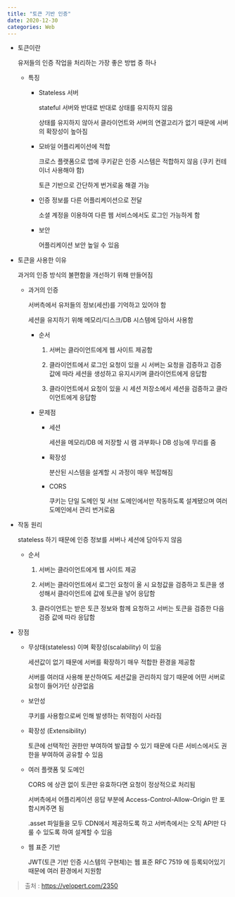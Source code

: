 ```yaml
---
title: "토큰 기반 인증"
date: 2020-12-30
categories: Web
---
```


- 토큰이란

  유저들의 인증 작업을 처리하는 가장 좋은 방법 중 하나

  - 특징

    - Stateless 서버

      stateful 서버와 반대로 반대로 상태를 유지하지 않음

      상태를 유지하지 않아서 클라이언트와 서버의 연결고리가 없기 때문에 서버의 확장성이 높아짐

    - 모바일 어플리케이션에 적합

      크로스 플랫폼으로 앱에 쿠키같은 인증 시스템은 적합하지 않음 (쿠키 컨테이너 사용해야 함)

      토큰 기반으로 간단하게 번거로움 해결 가능

    - 인증 정보를 다른 어플리케이션으로 전달

      소셜 계정을 이용하여 다른 웹 서비스에서도 로그인 가능하게 함

    - 보안

      어플리케이션 보안 높일 수 있음

- 토큰을 사용한 이유

  과거의 인증 방식의 불편함을 개선하기 위해 만들어짐

  - 과거의 인증

    서버측에서 유저들의 정보(세션)를 기억하고 있어야 함

    세션을 유지하기 위해 메모리/디스크/DB 시스템에 담아서 사용함

    - 순서

      1. 서버는 클라이언트에게 웹 사이트 제공함

      2. 클라이언트에서 로그인 요청이 있을 시 서버는 요청을 검증하고 검증 값에 따라 세션을 생성하고 유지시키며 클라이언트에게 응답함

      3. 클라이언트에서 요청이 있을 시 세션 저장소에서 세션을 검증하고 클라이언트에게 응답함

    - 문제점

      - 세션

        세션을 메모리/DB 에 저장할 시 램 과부화나 DB 성능에 무리를 줌

      - 확장성

        분산된 시스템을 설계할 시 과정이 매우 복잡해짐

      - CORS

        쿠키는 단일 도메인 및 서브 도메인에서만 작동하도록 설계됐으며 여러 도메인에서 관리 번거로움

- 작동 원리

  stateless 하기 때문에 인증 정보를 서버나 세션에 담아두지 않음

  - 순서

    1. 서버는 클라이언트에게 웹 사이트 제공

    2. 서버는 클라이언트에서 로그인 요청이 올 시 요청값을 검증하고 토큰을 생성해서 클라이언트에 값에 토큰을 넣어 응답함

    3. 클라이언트는 받은 토큰 정보와 함께 요청하고 서버는 토큰을 검증한 다음 검증 값에 따라 응답함

- 장점

  - 무상태(stateless) 이며 확장성(scalability) 이 있음

    세션값이 없기 때문에 서버를 확장하기 매우 적합한 환경을 제공함

    서버를 여러대 사용해 분산하여도 세션값을 관리하지 않기 때문에 어떤 서버로 요청이 들어가던 상관없음

  - 보안성

    쿠키를 사용함으로써 인해 발생하는 취약점이 사라짐

  - 확장성 (Extensibility)

    토큰에 선택적인 권한만 부여하여 발급할 수 있기 때문에 다른 서비스에서도 권한을 부여하여 공유할 수 있음

  - 여러 플랫폼 및 도메인

    CORS 에 상관 없이 토큰만 유효하다면 요청이 정상적으로 처리됨

    서버측에서 어플리케이션 응답 부분에 Access-Control-Allow-Origin 만 포함시켜주면 됨

    .asset 파일들을 모두 CDN에서 제공하도록 하고 서버측에서는 오직 API만 다룰 수 있도록 하여 설계할 수 있음

  - 웹 표준 기반

    JWT(토큰 기반 인증 시스템의 구현체)는 웹 표준 RFC 7519 에 등록되어있기 때문에 여러 환경에서 지원함

> 출처 : https://velopert.com/2350
